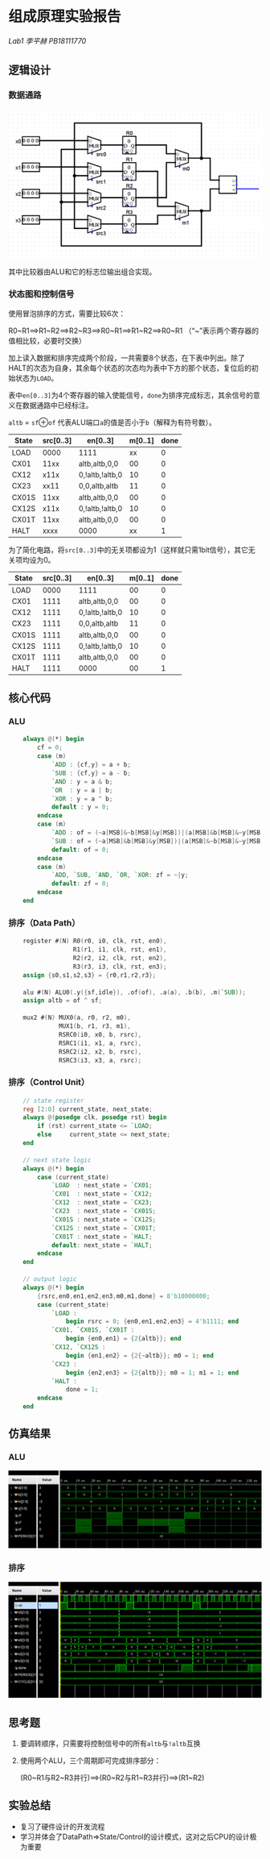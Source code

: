 # 组成原理实验报告

###### Lab1	李平赫 PB18111770



## 逻辑设计

### 数据通路

![image-20200427231515809](report.assets/image-20200427231515809.png)

其中比较器由ALU和它的标志位输出组合实现。

### 状态图和控制信号

使用冒泡排序的方式，需要比较6次：

R0~R1==>R1~R2==>R2~R3==>R0~R1==>R1~R2==>R0~R1 （“~”表示两个寄存器的值相比较，必要时交换）

加上读入数据和排序完成两个阶段，一共需要8个状态，在下表中列出。除了HALT的次态为自身，其余每个状态的次态均为表中下方的那个状态，复位后的初始状态为`LOAD`。

表中`en[0..3]`为4个寄存器的输入使能信号，`done`为排序完成标志，其余信号的意义在数据通路中已经标注。

`altb` = `sf`$\oplus$`of` 代表ALU端口`a`的值是否小于`b`（解释为有符号数）。

| State | src[0..3] | en[0..3]        | m[0..1] | done |
| ----- | --------- | --------------- | ------- | ---- |
| LOAD  | 0000      | 1111            | xx      | 0    |
| CX01  | 11xx      | altb,altb,0,0   | 00      | 0    |
| CX12  | x11x      | 0,!altb,!altb,0 | 10      | 0    |
| CX23  | xx11      | 0,0,altb,altb   | 11      | 0    |
| CX01S | 11xx      | altb,altb,0,0   | 00      | 0    |
| CX12S | x11x      | 0,!altb,!altb,0 | 10      | 0    |
| CX01T | 11xx      | altb,altb,0,0   | 00      | 0    |
| HALT  | xxxx      | 0000            | xx      | 1    |

为了简化电路，将`src[0..3]`中的无关项都设为1（这样就只需1bit信号），其它无关项均设为0。

| State | src[0..3] | en[0..3]        | m[0..1] | done |
| ----- | --------- | --------------- | ------- | ---- |
| LOAD  | 0000      | 1111            | 00      | 0    |
| CX01  | 1111      | altb,altb,0,0   | 00      | 0    |
| CX12  | 1111      | 0,!altb,!altb,0 | 10      | 0    |
| CX23  | 1111      | 0,0,altb,altb   | 11      | 0    |
| CX01S | 1111      | altb,altb,0,0   | 00      | 0    |
| CX12S | 1111      | 0,!altb,!altb,0 | 10      | 0    |
| CX01T | 1111      | altb,altb,0,0   | 00      | 0    |
| HALT  | 1111      | 0000            | 00      | 1    |



## 核心代码

### ALU

```verilog
    always @(*) begin
        cf = 0;
        case (m)
            `ADD : {cf,y} = a + b;
            `SUB : {cf,y} = a - b;
            `AND : y = a & b;
            `OR  : y = a | b;
            `XOR : y = a ^ b;
            default : y = 0;
        endcase
        case (m)
            `ADD : of = (~a[MSB]&~b[MSB]&y[MSB])|(a[MSB]&b[MSB]&~y[MSB]);
            `SUB : of = (~a[MSB]&b[MSB]&y[MSB])|(a[MSB]&~b[MSB]&~y[MSB]);
            default: of = 0;
        endcase
        case (m)
            `ADD, `SUB, `AND, `OR, `XOR: zf = ~|y;
            default: zf = 0;
        endcase
    end
```

### 排序（Data Path）

```verilog
    register #(N) R0(r0, i0, clk, rst, en0),
                  R1(r1, i1, clk, rst, en1),
                  R2(r2, i2, clk, rst, en2),
                  R3(r3, i3, clk, rst, en3);
    assign {s0,s1,s2,s3} = {r0,r1,r2,r3};

    alu #(N) ALU0(.y({sf,idle}), .of(of), .a(a), .b(b), .m(`SUB));
    assign altb = of ^ sf;
    
    mux2 #(N) MUX0(a, r0, r2, m0),
              MUX1(b, r1, r3, m1),
              RSRC0(i0, x0, b, rsrc),
              RSRC1(i1, x1, a, rsrc),
              RSRC2(i2, x2, b, rsrc),
              RSRC3(i3, x3, a, rsrc);
```

### 排序（Control Unit）

```verilog
    // state register
    reg [2:0] current_state, next_state;
    always @(posedge clk, posedge rst) begin
        if (rst) current_state <= `LOAD;
        else     current_state <= next_state;
    end
    
    // next state logic
    always @(*) begin
        case (current_state)
            `LOAD  : next_state = `CX01;
            `CX01  : next_state = `CX12;
            `CX12  : next_state = `CX23;
            `CX23  : next_state = `CX01S;
            `CX01S : next_state = `CX12S;
            `CX12S : next_state = `CX01T;
            `CX01T : next_state = `HALT;
            default: next_state = `HALT;
        endcase
    end
    
    // output logic
    always @(*) begin
        {rsrc,en0,en1,en2,en3,m0,m1,done} = 8'b10000000;
        case (current_state)
            `LOAD :
                begin rsrc = 0; {en0,en1,en2,en3} = 4'b1111; end
            `CX01, `CX01S, `CX01T :
                begin {en0,en1} = {2{altb}}; end
            `CX12, `CX12S :
                begin {en1,en2} = {2{~altb}}; m0 = 1; end
            `CX23 :
                begin {en2,en3} = {2{altb}}; m0 = 1; m1 = 1; end
            `HALT :
                done = 1;
        endcase
    end
```



## 仿真结果

### ALU

![image-20200428203752853](report.assets/image-20200428203752853.png)

### 排序

![image-20200428203956558](report.assets/image-20200428203956558.png)



## 思考题

1. 要调转顺序，只需要将控制信号中的所有`altb`与`!altb`互换

2. 使用两个ALU，三个周期即可完成排序部分：

   (R0~R1与R2~R3并行)==>(R0~R2与R1~R3并行)==>(R1~R2) 



## 实验总结

- 复习了硬件设计的开发流程
- 学习并体会了DataPath=>State/Control的设计模式，这对之后CPU的设计极为重要